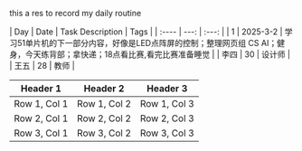 this a res to record my daily routine

| Day   | Date | Task Description   | Tags |
| :---- | ---: | :---: |
| 1  | 2025-3-2   | 学习51单片机的下一部分内容，好像是LED点阵屏的控制；整理网页组 CS AI；健身，今天练背部；拿快递；18点看比赛,看完比赛准备睡觉 |
| 李四   | 30   | 设计师 |
| 王五   | 28   | 教师   |




| Header 1 | Header 2 | Header 3 |
|----------|----------|----------|
| Row 1, Col 1 | Row 1, Col 2 | Row 1, Col 3 |
| Row 2, Col 1 | Row 2, Col 2 | Row 2, Col 3 |
| Row 3, Col 1 | Row 3, Col 2 | Row 3, Col 3 |
